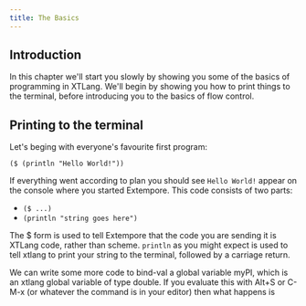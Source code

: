 ```yaml
---
title: The Basics
---
```


## Introduction

In this chapter we'll start you slowly by showing you some of the basics of programming in XTLang. We'll begin by showing you how to print things to the terminal, before introducing you to the basics of flow control.

## Printing to the terminal

Let's beging with everyone's favourite first program:

~~~~ sourceCode
($ (println "Hello World!"))
~~~~

If everything went according to plan you should see `Hello World!` appear on the console where you started Extempore. This code consists of two parts:

+ ```($ ...)```
+ ```(println "string goes here")```

The $ form is used to tell Extempore that the code you are sending it is XTLang code, rather than scheme. `println` as you might expect is used to tell xtlang to print your string to the terminal, followed by a carriage return.

We can write some more code to bind-val a global variable myPI, which is an xtlang global variable of type double. If you evaluate this with Alt+S or C-M-x (or whatever the command is in your editor) then what happens is